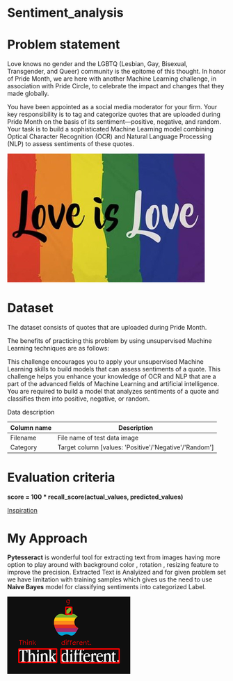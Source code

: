 # Sentiment_analysis

# Problem statement

Love knows no gender and the LGBTQ (Lesbian, Gay, Bisexual, Transgender, and Queer) community is the epitome of this thought. In honor of Pride Month, we are here with another Machine Learning challenge, in association with Pride Circle, to celebrate the impact and changes that they made globally.

You have been appointed as a social media moderator for your firm. Your key responsibility is to tag and categorize quotes that are uploaded during Pride Month on the basis of its sentiment—positive, negative, and random. Your task is to build a sophisticated Machine Learning model combining Optical Character Recognition (OCR) and Natural Language Processing (NLP) to assess sentiments of these quotes.

![alt text](loves.jpg)

# Dataset

The dataset consists of quotes that are uploaded during Pride Month.

The benefits of practicing this problem by using unsupervised Machine Learning techniques are as follows:

This challenge encourages you to apply your unsupervised Machine Learning skills to build models that can assess sentiments of a quote.
This challenge helps you enhance your knowledge of OCR and NLP that are a part of the advanced fields of Machine Learning and artificial intelligence.
You are required to build a model that analyzes sentiments of a quote and classifies them into positive, negative, or random.

Data description

| Column name |	Description |
| ----------- | ----------- |
| Filename	| File name of test data image |
| Category	| Target column [values: 'Positive'/'Negative'/'Random']|

# Evaluation criteria

**score = 100 * recall_score(actual_values, predicted_values)**



[Inspiration](https://www.hackerearth.com/challenges/competitive/hackerearth-machine-learning-challenge-pride-month-edition/)

# My Approach

**Pytesseract** is wonderful tool for extracting text from images having more option to play around with background color , rotation , resizing feature to improve the precision. Extracted Text is Analyized and for given problem set we have limitation with training samples which gives us the need to use **Naive Bayes** model for classifying sentiments into categorized Label.


![alt text](OCR_example.png)

